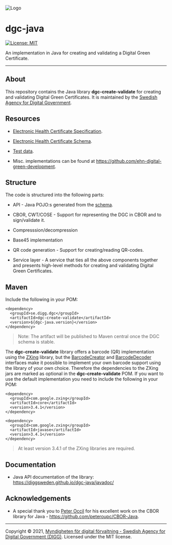 ![Logo](https://docs.swedenconnect.se/technical-framework/latest/img/digg_centered.png)

# dgc-java

[![License: MIT](https://img.shields.io/badge/License-MIT-yellow.svg)](https://opensource.org/licenses/MIT)

An implementation in Java for creating and validating a Digital Green Certificate.

---

## About

This repository contains the Java library **dgc-create-validate** for creating and validating Digital Green Certificates. It is maintained by the [Swedish Agency for Digital Government](https://www.digg.se/en).

## Resources

- [Electronic Health Certificate Specification](https://github.com/ehn-digital-green-development/hcert-spec).

- [Electronic Health Certificate Schema](https://github.com/ehn-digital-green-development/hcert-schema).

- [Test data](https://github.com/ehn-digital-green-development/hcert-testdata).

- Misc. implementations can be found at <https://github.com/ehn-digital-green-development>.

## Structure

The code is structured into the following parts:

- API - Java POJO:s generated from the [schema](https://github.com/ehn-digital-green-development/hcert-schema).

- CBOR, CWT/COSE - Support for representing the DGC in CBOR and to sign/validate it.

- Compresssion/decompression

- Base45 implementation

- QR code generation - Support for creating/reading QR-codes.

- Service layer - A service that ties all the above components together and presents high-level methods for creating and validating Digital Green Certificates.

## Maven

Include the following in your POM:

```
<dependency>
  <groupId>se.digg.dgc</groupId>
  <artifactId>dgc-create-validate</artifactId>
  <version>${dgc-java.version}</version>
</dependency>
```

> Note: The artifact will be published to Maven central once the DGC schema is stable.

The **dgc-create-validate** library offers a barcode (QR) implementation using the [ZXing](https://github.com/zxing/zxing) library, but the [BarcodeCreator](https://github.com/DIGGSweden/dgc-java/blob/main/src/main/java/se/digg/dgc/encoding/BarcodeCreator.java) and [BarcodeDecoder](https://github.com/DIGGSweden/dgc-java/blob/main/src/main/java/se/digg/dgc/encoding/BarcodeDecoder.java) interfaces make it possible to implement your own barcode support using the library of your own choice. Therefore the dependencies to the ZXing jars are marked as optional in the **dgc-create-validate** POM. If you want to use the default implementation you need to include the following in your POM:

```
<dependency>
  <groupId>com.google.zxing</groupId>
  <artifactId>core</artifactId>
  <version>3.4.1</version>
</dependency>
    
<dependency>
  <groupId>com.google.zxing</groupId>
  <artifactId>javase</artifactId>
  <version>3.4.1</version>
</dependency>
```

> At least version 3.4.1 of the ZXing libraries are required.

## Documentation

- Java API documentation of the library: https://diggsweden.github.io/dgc-java/javadoc/

## Acknowledgements

* A special thank you to [Peter Occil](https://github.com/peteroupc) for his excellent work on the CBOR library for Java - https://github.com/peteroupc/CBOR-Java.

-----

Copyright &copy; 2021, [Myndigheten för digital förvaltning - Swedish Agency for Digital Government (DIGG)](http://www.digg.se). Licensed under the MIT license.


